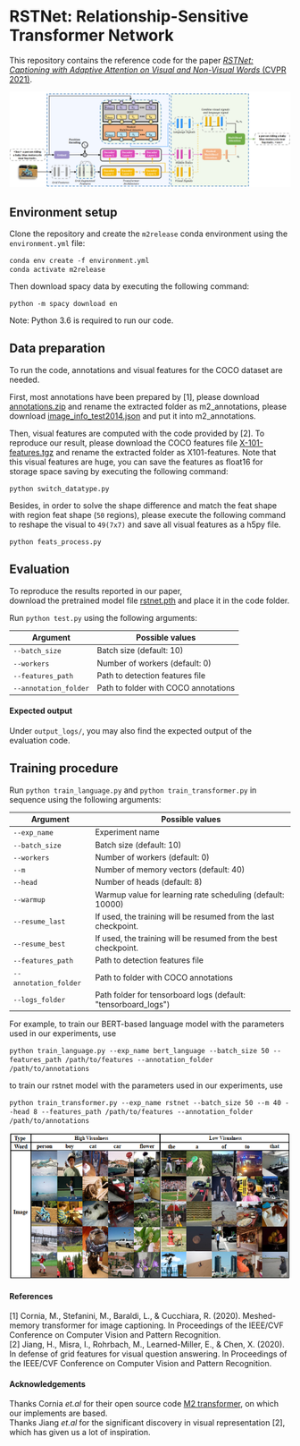 # RSTNet: Relationship-Sensitive Transformer Network
This repository contains the reference code for the paper [_RSTNet: Captioning with Adaptive Attention on Visual and Non-Visual Words_ (CVPR 2021)]().

<p align="center">
  <img src="images/RSTNet.png" alt="Relationship-Sensitive Transformer" width="850"/>
</p>

## Environment setup
Clone the repository and create the `m2release` conda environment using the `environment.yml` file:
```
conda env create -f environment.yml
conda activate m2release
```

Then download spacy data by executing the following command:
```
python -m spacy download en
```

Note: Python 3.6 is required to run our code. 


## Data preparation
To run the code, annotations and visual features for the COCO dataset are needed.  

First, most annotations have been prepared by [1], please download [annotations.zip](https://drive.google.com/file/d/1i8mqKFKhqvBr8kEp3DbIh9-9UNAfKGmE/view?usp=sharing) and rename the extracted folder as m2_annotations, please download [image_info_test2014.json](http://images.cocodataset.org/annotations/image_info_test2014.zip) and put it into m2_annotations. 

Then, visual features are computed with the code provided by [2]. To reproduce our result, please download the COCO features file [X-101-features.tgz](https://dl.fbaipublicfiles.com/grid-feats-vqa/X-101/X-101-features.tgz) and rename the extracted folder as X101-features. Note that this visual features are huge, you can save the features as float16 for storage space saving by executing the following command:
```
python switch_datatype.py
```
Besides, in order to solve the shape difference and match the feat shape with region feat shape (`50` regions), please execute the following command to reshape the visual to `49(7x7)` and save all visual features as a h5py file.
```
python feats_process.py
```

## Evaluation
To reproduce the results reported in our paper,   
download the pretrained model file [rstnet.pth]() and place it in the code folder.

Run `python test.py` using the following arguments:

| Argument | Possible values |
|------|------|
| `--batch_size` | Batch size (default: 10) |
| `--workers` | Number of workers (default: 0) |
| `--features_path` | Path to detection features file |
| `--annotation_folder` | Path to folder with COCO annotations |

#### Expected output
Under `output_logs/`, you may also find the expected output of the evaluation code.


## Training procedure
Run `python train_language.py` and `python train_transformer.py` in sequence using the following arguments:

| Argument | Possible values |
|------|------|
| `--exp_name` | Experiment name|
| `--batch_size` | Batch size (default: 10) |
| `--workers` | Number of workers (default: 0) |
| `--m` | Number of memory vectors (default: 40) |
| `--head` | Number of heads (default: 8) |
| `--warmup` | Warmup value for learning rate scheduling (default: 10000) |
| `--resume_last` | If used, the training will be resumed from the last checkpoint. |
| `--resume_best` | If used, the training will be resumed from the best checkpoint. |
| `--features_path` | Path to detection features file |
| `--annotation_folder` | Path to folder with COCO annotations |
| `--logs_folder` | Path folder for tensorboard logs (default: "tensorboard_logs")|

For example, to train our BERT-based language model with the parameters used in our experiments, use
```
python train_language.py --exp_name bert_language --batch_size 50 --features_path /path/to/features --annotation_folder /path/to/annotations
```
to train our rstnet model with the parameters used in our experiments, use
```
python train_transformer.py --exp_name rstnet --batch_size 50 --m 40 --head 8 --features_path /path/to/features --annotation_folder /path/to/annotations
```

<p align="center">
  <img src="images/visualness.png" alt="Sample Results" width="680"/>
</p>


#### References
[1] Cornia, M., Stefanini, M., Baraldi, L., & Cucchiara, R. (2020). Meshed-memory transformer for image captioning. In Proceedings of the IEEE/CVF Conference on Computer Vision and Pattern Recognition.  
[2] Jiang, H., Misra, I., Rohrbach, M., Learned-Miller, E., & Chen, X. (2020). In defense of grid features for visual question answering. In Proceedings of the IEEE/CVF Conference on Computer Vision and Pattern Recognition.   


#### Acknowledgements
Thanks Cornia _et.al_ for their open source code [M2 transformer](https://github.com/aimagelab/meshed-memory-transformer), on which our implements are based.  
Thanks Jiang _et.al_ for the significant discovery in visual representation [2], which has given us a lot of inspiration.
